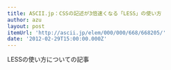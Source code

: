 ```yaml
---
title: ASCII.jp：CSSの記述が3倍速くなる「LESS」の使い方
author: azu
layout: post
itemUrl: 'http://ascii.jp/elem/000/000/668/668205/'
date: '2012-02-29T15:00:00.000Z'
---
```

LESSの使い方についての記事
